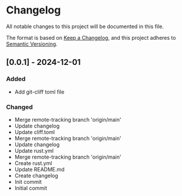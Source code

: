 # Changelog

All notable changes to this project will be documented in this file.

The format is based on [Keep a Changelog](https://keepachangelog.com/en/1.0.0/),
and this project adheres to [Semantic Versioning](https://semver.org/spec/v2.0.0.html).

## [0.0.1] - 2024-12-01

### Added

- Add git-cliff toml file

### Changed

- Merge remote-tracking branch 'origin/main'
- Update changelog
- Update cliff.toml
- Merge remote-tracking branch 'origin/main'
- Update changelog
- Update rust.yml
- Merge remote-tracking branch 'origin/main'
- Create rust.yml
- Update README.md
- Create changelog
- Init commit
- Initial commit


<!-- generated by git-cliff -->
